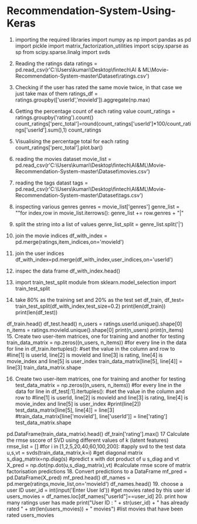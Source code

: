 # Recommendation-System-Using-Keras
1. importing the required libraries
import numpy as np
import pandas as pd
import pickle
import matrix_factorization_utilities
import scipy.sparse as sp
from scipy.sparse.linalg import svds
2. Reading the ratings data
ratings = pd.read_csv(r'C:\Users\kumari\Desktop\fintech\AI & ML\Movie-Recommendation-System-master\Dataset\ratings.csv')
3. Checking if the user has rated the same movie twice, in that case we just take max of them
ratings_df = ratings.groupby(['userId','movieId']).aggregate(np.max)
4. Getting the percentage count of each rating value 
count_ratings = ratings.groupby('rating').count()
count_ratings['perc_total']=round(count_ratings['userId']*100/count_ratings['userId'].sum(),1)
count_ratings
5. Visualising the percentage total for each rating
count_ratings['perc_total'].plot.bar()
6. reading the movies dataset
movie_list = pd.read_csv(r'C:\Users\kumari\Desktop\fintech\AI&ML\Movie-Recommendation-System-master\Dataset\movies.csv')
7. reading the tags datast
tags = pd.read_csv(r'C:\Users\kumari\Desktop\fintech\AI&ML\Movie-Recommendation-System-master\Dataset\tags.csv')
8. inspecting various genres
genres = movie_list['genres']
genre_list = ""for index,row in movie_list.iterrows(): genre_list += row.genres + "|"
9. split the string into a list of values
genre_list_split = genre_list.split('|')
10. join the movie indices
df_with_index = pd.merge(ratings,item_indices,on='movieId')
11. join the user indices
df_with_index=pd.merge(df_with_index,user_indices,on='userId')
12. inspec the data frame
df_with_index.head()

13. import train_test_split module
from sklearn.model_selection import train_test_split
14. take 80% as the training set and 20% as the test set
df_train, df_test= train_test_split(df_with_index,test_size=0.2)
print(len(df_train))
print(len(df_test))

df_train.head()
df_test.head()
n_users = ratings.userId.unique().shape[0]
n_items = ratings.movieId.unique().shape[0]
print(n_users)
print(n_items)
15. Create two user-item matrices, one for training and another for testing
train_data_matrix = np.zeros((n_users, n_items))
#for every line in the data
for line in df_train.itertuples():
#set the value in the column and row to 
#line[1] is userId, line[2] is movieId and line[3] is rating, line[4] is movie_index and line[5] is user_index
    train_data_matrix[line[5], line[4]] = line[3]
train_data_matrix.shape

16. Create two user-item matrices, one for training and another for testing
test_data_matrix = np.zeros((n_users, n_items))
    #for every line in the data
for line in df_test[:1].itertuples():
    #set the value in the column and row to 
    #line[1] is userId, line[2] is movieId and line[3] is rating, line[4] is movie_index and line[5] is user_index
    #print(line[2])
    test_data_matrix[line[5], line[4]] = line[3]
    #train_data_matrix[line['movieId'], line['userId']] = line['rating']
test_data_matrix.shape

pd.DataFrame(train_data_matrix).head()
df_train['rating'].max()
17 Calculate the rmse sscore of SVD using different values of k (latent features)
rmse_list = []
#for i in [1,2,5,20,40,60,100,200]:
    #apply svd to the test data
    u,s,vt = svds(train_data_matrix,k=i)
    #get diagonal matrix
    s_diag_matrix=np.diag(s)
    #predict x with dot product of u s_diag and vt
    X_pred = np.dot(np.dot(u,s_diag_matrix),vt)
#calculate rmse score of matrix factorisation predictions
18. Convert predictions to a DataFrame
mf_pred = pd.DataFrame(X_pred)
mf_pred.head()
df_names = pd.merge(ratings,movie_list,on='movieId')
df_names.head()
19. choose a user ID
user_id = int(input('Enter User Id'))
#get movies rated by this user id
users_movies = df_names.loc[df_names["userId"]==user_id]
20. print how many ratings user has made 
print("User ID : " + str(user_id) + " has already rated " + str(len(users_movies)) + " movies")
#list movies that have been rated
users_movies

